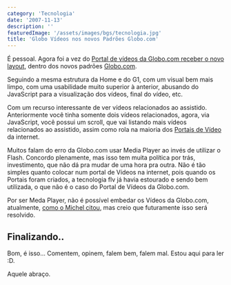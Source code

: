 ```yaml
---
category: 'Tecnologia'
date: '2007-11-13'
description: ''
featuredImage: '/assets/images/bgs/tecnologia.jpg'
title: 'Globo Vídeos nos novos Padrões Globo.com'
---
```


É pessoal. Agora foi a vez do [Portal de vídeos da Globo.com receber o novo layout](http://video.globo.com/), dentro dos novos padrões [Globo.com](http://www.globo.com/).

Seguindo a mesma estrutura da Home e do G1, com um visual bem mais limpo, com uma usabilidade muito superior à anterior, abusando do JavaScript para a visualização dos vídeos, final do vídeo, etc.

Com um recurso interessante de ver vídeos relacionados ao assistido. Anteriormente você tinha somente dois vídeos relacionados, agora, via JavaScript, você possui um scroll, que vai listando mais vídeos relacionados ao assistido, assim como rola na maioria dos [Portais de Vídeo](http://videolog.uol.com.br) da internet.

Muitos falam do erro da Globo.com usar Media Player ao invés de utilizar o Flash. Concordo plenamente, mas isso tem muita política por trás, investimento, que não dá pra mudar de uma hora pra outra. Não é tão simples quanto colocar num portal de Vídeos na internet, pois quando os Portais foram criados, a tecnologia flv já havia estourado e sendo bem utilizada, o que não é o caso do Portal de Vídeos da Globo.com.

Por ser Meda Player, não é possível embedar os Vídeos da Globo.com, atualmente, [como o Michel citou](http://www.viuisso.com.br/2007/11/12/globocom-videos-andou-pra-frente/), mas creio que futuramente isso será resolvido.

## Finalizando..

Bom, é isso... Comentem, opinem, falem bem, falem mal. Estou aqui para ler :D.

Aquele abraço.
